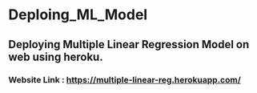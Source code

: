 # Deploing_ML_Model
## Deploying Multiple Linear Regression Model on web using heroku.
### Website Link : https://multiple-linear-reg.herokuapp.com/
